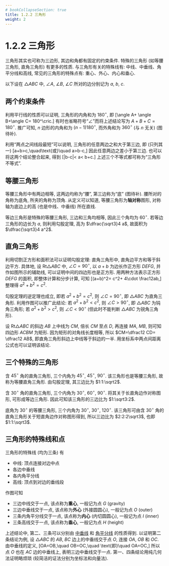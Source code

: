 ```yaml
---
# bookCollapseSection: true
title: 1.2.2 三角形
weight: 2
---
```


# 1.2.2 三角形

三角形其实也可称为三边形, 其边和角都有固定的约束条件. 特殊的三角形 (如等腰三角形, 直角三角形) 有更多的性质. 与三角形有关的特殊线有: 中线、中垂线、角平分线和高线, 常见的三角形的特殊点有: 重心、外心、内心和垂心.

以下设在 $\triangle ABC$ 中, $\angle A$, $\angle B$, $\angle C$ 所对的边分别记为 $a$, $b$, $c$.

## 两个约束条件

利用平行线的性质可以证明, 三角形的内角和为 $180^\circ$, 即
\[\angle A+ \angle B+\angle C= 180^\cric.\]
有时也省略符号“$\angle$”而将上述结论写为 $A+B+C=180^\circ$. 推广可知, $n$ 边形的内角和为 $(n-1)180^\circ$, 而外角和为 $360^\circ$ (与 $n$ 无关) (图待补).

利用“两点之间线段最短”可以说明, 三角形的任意两边之和大于第三边, 即 (只列其一)
\[a+b>c,\quad\text{或}\quad a>b-c,\]
因此任意两边之差小于第三边. 也可以将这两个结论整合起来, 得到
\[|b-c|< a< b+c.\]
上述三个不等式都可称为“三角形不等式”.

## 等腰三角形

等腰三角形中有两边相等, 这两边均称为“腰”, 第三边称为“底” (图待补). 腰所对的角称为底角, 所夹的角称为顶角. 从定义可以知道, 等腰三角形为**轴对称**图形, 对称轴为底边上的高 (也是中线、中垂线) 所在直线.

等边三角形是特殊的等腰三角形, 三边和三角均相等, 因此三个角均为 $60^\circ$. 若等边三角形的边长为 $a$, 则利用勾股定理, 高为 $\dfrac{\sqrt3}4 a$, 故面积为 $\dfrac{\sqrt3}4 a^2$.

## 直角三角形

利用切割正方形和面积法可以证明勾股定理: 直角三角形中, 直角边平方和等于斜边平方. 具体地, 设 $\mathrm{Rt}\triangle ABC$ 中, $\angle C=90^\circ$, 以 $a+b$ 为边长作正方形 $DEFG$, 并作如图所示的辅助线, 可以证明中间的四边形也是正方形. 用两种方法表示正方形 $DEFG$ 的面积, 即整体计算和分步计算, 可知
\[(a+b)^2= c^2+ 4\cdot \frac12ab,\]
整理得 $a^2+b^2=c^2$.

勾股定理的逆定理也成立, 即若 $a^2+b^2= c^2$, 则 $\angle C=90^\circ$, 即 $\triangle ABC$ 为直角三角形. 利用作图可以推广此结论: 若 $a^2+b^2< c^2$, 则 $\angle C> 90^\circ$, 即 $\triangle ABC$ 为钝角三角形; 若 $a^2+b^2> c^2$, 则 $\angle C< 90^\circ$ (但此时不能判断 $\triangle ABC$ 为锐角三角形).

设 $\mathrm{Rt}\triangle ABC$ 的斜边 $AB$ 上中线为 $CM$, 倍长 $CM$ 至点 $D$, 再连接 $MA$, $MB$, 则可知四边形 $ACBM$ 为矩形. 因为矩形的对角线长度相等, 所以 $CM=\dfrac12 CD= \dfrac12 AB$, 即直角三角形斜边上中线等于斜边的一半. 用坐标系中两点间距离公式也可以证明该结论.

## 三个特殊的三角形

含 $45^\circ$ 角的直角三角形, 三个内角为 $45^\circ$, $45^\circ$, $90^\circ$. 该三角形也是等腰三角形, 故称为等腰直角三角形. 由勾股定理, 其三边比为 $1:1:\sqrt2$.

含 $30^\circ$ 角的直角三角形, 三个内角为 $30^\circ$, $60^\circ$, $90^\circ$. 将其关于长直角边作对称图形, 可形成等边三角形. 因此可知该三角形的三边比为 $1:\sqrt3:2$.

底角为 $30^\circ$ 的等腰三角形, 三个内角为 $30^\circ$, $30^\circ$, $120^\circ$. 该三角形可由含 $30^\circ$ 角的直角三角形关于短直角边作对称图形得到, 所以三边比为 $2:2:2\sqrt3$, 也即 $1:1:\sqrt3$.

## 三角形的特殊线和点

三角形的特殊线 (均为三条) 有

- 中线: 顶点连接对边中点
- 各边中垂线
- 各内角平分线
- 高线: 顶点到对边的垂线段

作图可知

- 三边中线交于一点, 该点称为**重心**, 一般记为点 $G$ (gravity)
- 三边中垂线交于一点, 该点称为**外心** (外接圆圆心), 一般记为点 $O$ (outer)
- 三条内角平分线交于一点, 该点称为**内心** (内切圆圆心), 一般记为点 $I$ (inner)
- 三条高线交于一点, 该点称为**垂心**, 一般记为点 $H$ (height)

上述结论中, 第二、三条可以分别由 [中垂线](../#中垂线) 和 [角平分线](../#角平分线) 的性质得到. 以证明第二条结论为例, 设 $\triangle ABC$ 的 $AB$, $BC$ 边上的中垂线交于点 $O$, 连接 $OA$, $OB$ 和 $OC$. 由中垂线的定义,
\[OA=OB,\quad OB=OC,\quad \text{即}\quad OA=OC,\]
所以点 $O$ 也在 $AC$ 边的中垂线上, 表明三边中垂线交于一点. 第一、四条结论用纯几何法证明略烦琐 (较简洁的证法分别为坐标法和向量法).
